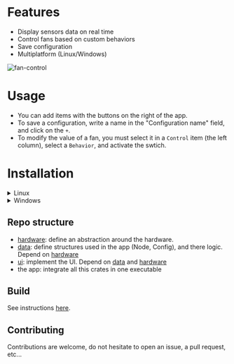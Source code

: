 # Features

- Display sensors data on real time
- Control fans based on custom behaviors
- Save configuration
- Multiplatform (Linux/Windows)

![fan-control](https://github.com/wiiznokes/fan-control/assets/78230769/cdc30753-4186-47a1-ba49-11af3868380f)

# Usage

- You can add items with the buttons on the right of the app.
- To save a configuration, write a name in the "Configuration name" field, and click on the `+`.
- To modify the value of a fan, you must select it in a `Control` item (the left column), select a `Behavior`, and activate the swtich.

# Installation

<details>
    <summary>Linux</summary>

To have the maximum number of sensors detected by the application, you must

1. install lm-sensor:
   - Debian: `sudo apt install lm-sensors`
   - Fedora: `sudo dnf install lm_sensors`
2. run the hardware detection script: `sudo sensors-detect`

Also, make sure to run the application with sudo. (running in user mode is [planned](https://wiki.archlinux.org/title/udev))

The configuration file will be in [`~/.config/fan-control`](file://~/.config/fan-control) or [`/root/.config/fan-control`](file:///root/.config/fan-control).

</details>

<details>
    <summary>Windows</summary>

The configuration file can be found in [`C:\Users\wiiz\AppData\Roaming\wiiznokes\fan-control\config`](file:///C:\Users\wiiz\AppData\Roaming\wiiznokes\fan-control\config).

</details>

## Repo structure

- [hardware](./hardware/README.md): define an abstraction around the hardware.
- [data](./data/README.md): define structures used in the app (Node, Config), and there logic. Depend on [hardware](./hardware/README.md)
- [ui](./ui/README.md): implement the UI. Depend on [data](./data/README.md) and [hardware](./hardware/README.md)
- the app: integrate all this crates in one executable

## Build

See instructions [here](./BUILD.md).

## Contributing

Contributions are welcome, do not hesitate to open an issue, a pull request, etc...
